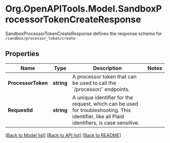 # Org.OpenAPITools.Model.SandboxProcessorTokenCreateResponse
SandboxProcessorTokenCreateResponse defines the response schema for `/sandbox/processor_token/create`

## Properties

Name | Type | Description | Notes
------------ | ------------- | ------------- | -------------
**ProcessorToken** | **string** | A processor token that can be used to call the &#x60;/processor/&#x60; endpoints. | 
**RequestId** | **string** | A unique identifier for the request, which can be used for troubleshooting. This identifier, like all Plaid identifiers, is case sensitive. | 

[[Back to Model list]](../README.md#documentation-for-models) [[Back to API list]](../README.md#documentation-for-api-endpoints) [[Back to README]](../README.md)

